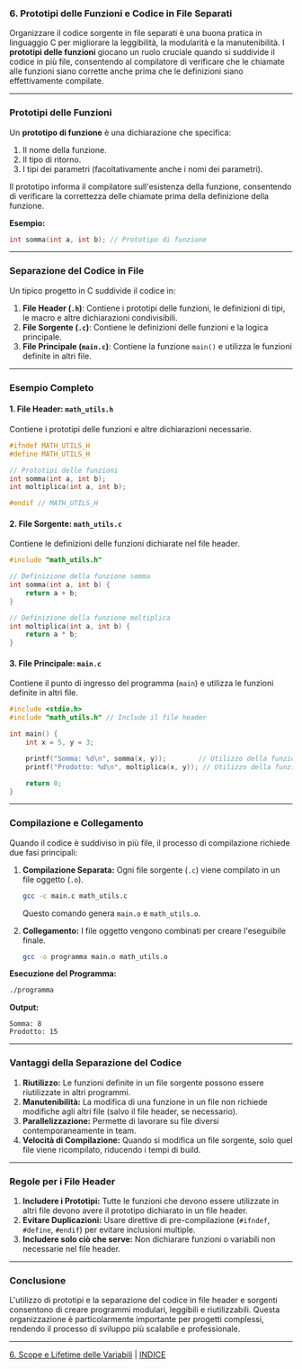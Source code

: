 ### **6. Prototipi delle Funzioni e Codice in File Separati**

Organizzare il codice sorgente in file separati è una buona pratica in linguaggio C per migliorare la leggibilità, la modularità e la manutenibilità. I **prototipi delle funzioni** giocano un ruolo cruciale quando si suddivide il codice in più file, consentendo al compilatore di verificare che le chiamate alle funzioni siano corrette anche prima che le definizioni siano effettivamente compilate.

---

### **Prototipi delle Funzioni**

Un **prototipo di funzione** è una dichiarazione che specifica:
1. Il nome della funzione.
2. Il tipo di ritorno.
3. I tipi dei parametri (facoltativamente anche i nomi dei parametri).

Il prototipo informa il compilatore sull'esistenza della funzione, consentendo di verificare la correttezza delle chiamate prima della definizione della funzione.

**Esempio:**
```c
int somma(int a, int b); // Prototipo di funzione
```

---

### **Separazione del Codice in File**

Un tipico progetto in C suddivide il codice in:
1. **File Header (`.h`)**: Contiene i prototipi delle funzioni, le definizioni di tipi, le macro e altre dichiarazioni condivisibili.
2. **File Sorgente (`.c`)**: Contiene le definizioni delle funzioni e la logica principale.
3. **File Principale (`main.c`)**: Contiene la funzione `main()` e utilizza le funzioni definite in altri file.

---

### **Esempio Completo**

#### **1. File Header: `math_utils.h`**
Contiene i prototipi delle funzioni e altre dichiarazioni necessarie.
```c
#ifndef MATH_UTILS_H
#define MATH_UTILS_H

// Prototipi delle funzioni
int somma(int a, int b);
int moltiplica(int a, int b);

#endif // MATH_UTILS_H
```

#### **2. File Sorgente: `math_utils.c`**
Contiene le definizioni delle funzioni dichiarate nel file header.
```c
#include "math_utils.h"

// Definizione della funzione somma
int somma(int a, int b) {
    return a + b;
}

// Definizione della funzione moltiplica
int moltiplica(int a, int b) {
    return a * b;
}
```

#### **3. File Principale: `main.c`**
Contiene il punto di ingresso del programma (`main`) e utilizza le funzioni definite in altri file.
```c
#include <stdio.h>
#include "math_utils.h" // Include il file header

int main() {
    int x = 5, y = 3;

    printf("Somma: %d\n", somma(x, y));        // Utilizzo della funzione somma
    printf("Prodotto: %d\n", moltiplica(x, y)); // Utilizzo della funzione moltiplica

    return 0;
}
```

---

### **Compilazione e Collegamento**

Quando il codice è suddiviso in più file, il processo di compilazione richiede due fasi principali:

1. **Compilazione Separata:** Ogni file sorgente (`.c`) viene compilato in un file oggetto (`.o`).
   ```bash
   gcc -c main.c math_utils.c
   ```
   Questo comando genera `main.o` e `math_utils.o`.

2. **Collegamento:** I file oggetto vengono combinati per creare l'eseguibile finale.
   ```bash
   gcc -o programma main.o math_utils.o
   ```

**Esecuzione del Programma:**
```bash
./programma
```

**Output:**
```
Somma: 8
Prodotto: 15
```

---

### **Vantaggi della Separazione del Codice**
1. **Riutilizzo:** Le funzioni definite in un file sorgente possono essere riutilizzate in altri programmi.
2. **Manutenibilità:** La modifica di una funzione in un file non richiede modifiche agli altri file (salvo il file header, se necessario).
3. **Parallelizzazione:** Permette di lavorare su file diversi contemporaneamente in team.
4. **Velocità di Compilazione:** Quando si modifica un file sorgente, solo quel file viene ricompilato, riducendo i tempi di build.

---

### **Regole per i File Header**
1. **Includere i Prototipi:** Tutte le funzioni che devono essere utilizzate in altri file devono avere il prototipo dichiarato in un file header.
2. **Evitare Duplicazioni:** Usare direttive di pre-compilazione (`#ifndef`, `#define`, `#endif`) per evitare inclusioni multiple.
3. **Includere solo ciò che serve:** Non dichiarare funzioni o variabili non necessarie nel file header.

---

### **Conclusione**

L'utilizzo di prototipi e la separazione del codice in file header e sorgenti consentono di creare programmi modulari, leggibili e riutilizzabili. Questa organizzazione è particolarmente importante per progetti complessi, rendendo il processo di sviluppo più scalabile e professionale.


---

[6. Scope e Lifetime delle Variabili](<05. Scope e Lifetime delle Variabili.md>) | [INDICE](README.md)